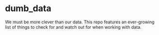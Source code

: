# dumb_data
We must be more clever than our data. This repo features an ever-growing list of things to check for and watch out for when working with data.